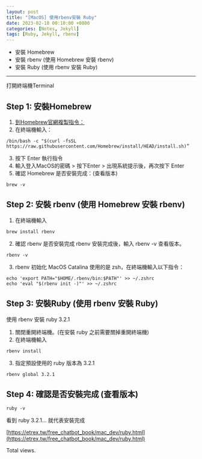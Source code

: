 ```yaml
---
layout: post
title: "[MacOS] 使用rbenv安裝 Ruby"
date: 2023-02-18 00:10:00 +0800
categories: [Notes, Jekyll]
tags: [Ruby, Jekyll, rbenv]
---
```


- 安裝 Homebrew
- 安裝 rbenv (使用 Homebrew 安裝 rbenv)
- 安裝 Ruby (使用 rbenv 安裝 Ruby)

*****

打開終端機Terminal
## Step 1: 安裝Homebrew
1. [到Homebrew官網複製指令：](https://brew.sh/index_zh-tw)
2. 在終端機輸入：
```
/bin/bash -c "$(curl -fsSL https://raw.githubusercontent.com/Homebrew/install/HEAD/install.sh)”
```
3. 按下 Enter 執行指令 
4. 輸入登入MacOS的密碼  > 按下Enter >  出現系統提示後，再次按下 Enter
5. 確認 Homebrew 是否安裝完成：(查看版本)
```
brew -v
``` 

## Step 2: 安裝 rbenv (使用 Homebrew 安裝 rbenv)
1. 在終端機輸入 
```
brew install rbenv
```
2. 確認 rbenv 是否安裝完成
rbenv 安裝完成後，輸入 rbenv -v 查看版本。
```
rbenv -v
```
3. rbenv 初始化
MacOS Catalina 使用的是 zsh，在終端機輸入以下指令：
```shell
echo 'export PATH="$HOME/.rbenv/bin:$PATH"' >> ~/.zshrc
echo 'eval "$(rbenv init -)"' >> ~/.zshrc
```

## Step 3: 安裝Ruby (使用 rbenv 安裝 Ruby)
使用 rbenv 安裝 ruby 3.2.1
1. 關閉重開終端機。(在安裝 ruby 之前需要關掉重開終端機)
2. 在終端機輸入 
``` 
rbenv install
```
3. 指定預設使用的 ruby 版本為 3.2.1
```
rbenv global 3.2.1
```

## Step 4: 確認是否安裝完成 (查看版本)
```
ruby -v
```
看到 ruby 3.2.1... 就代表安裝完成


[https://etrex.tw/free_chatbot_book/mac_dev/ruby.html](https://etrex.tw/free_chatbot_book/mac_dev/ruby.html)

<!-- script pointing to busuanzi.js start-->
<script async src="/assets/js/busuanzi.pure.mini.js"></script>
<span id="busuanzi_container_page_pv">Total <span id="busuanzi_value_page_pv"></span>views.</span>
<!-- script pointing to busuanzi.js end-->